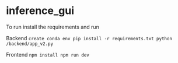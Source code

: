 # inference_gui

To run install the requirements and run

Backend
`
create conda env
pip install -r requirements.txt
python /backend/app_v2.py
`

Frontend
`
npm install
npm run dev
`


